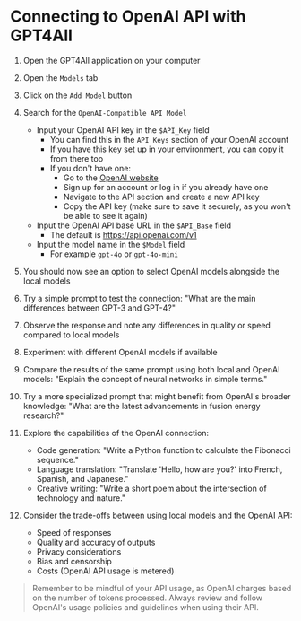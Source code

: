 # Connecting to OpenAI API with GPT4All

1. Open the GPT4All application on your computer

2. Open the `Models` tab

3. Click on the `Add Model` button

4. Search for the `OpenAI-Compatible API Model`

   - Input your OpenAI API key in the `$API_Key` field
     - You can find this in the `API Keys` section of your OpenAI account
     - If you have this key set up in your environment, you can copy it from there too
     - If you don't have one:
       - Go to the [OpenAI website](https://platform.openai.com)
       - Sign up for an account or log in if you already have one
       - Navigate to the API section and create a new API key
       - Copy the API key (make sure to save it securely, as you won't be able to see it again)
   - Input the OpenAI API base URL in the `$API_Base` field
     - The default is <https://api.openai.com/v1>
   - Input the model name in the `$Model` field
     - For example `gpt-4o` or `gpt-4o-mini`

5. You should now see an option to select OpenAI models alongside the local models

6. Try a simple prompt to test the connection:
   "What are the main differences between GPT-3 and GPT-4?"

7. Observe the response and note any differences in quality or speed compared to local models

8. Experiment with different OpenAI models if available

9. Compare the results of the same prompt using both local and OpenAI models:
   "Explain the concept of neural networks in simple terms."

10. Try a more specialized prompt that might benefit from OpenAI's broader knowledge:
    "What are the latest advancements in fusion energy research?"

11. Explore the capabilities of the OpenAI connection:

    - Code generation: "Write a Python function to calculate the Fibonacci sequence."
    - Language translation: "Translate 'Hello, how are you?' into French, Spanish, and Japanese."
    - Creative writing: "Write a short poem about the intersection of technology and nature."

12. Consider the trade-offs between using local models and the OpenAI API:
    - Speed of responses
    - Quality and accuracy of outputs
    - Privacy considerations
    - Bias and censorship
    - Costs (OpenAI API usage is metered)

> Remember to be mindful of your API usage, as OpenAI charges based on the number of tokens processed. Always review and follow OpenAI's usage policies and guidelines when using their API.
